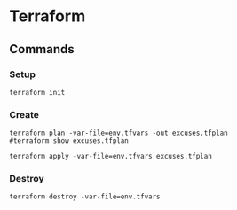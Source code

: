 # Terraform

## Commands

### Setup

```shell
terraform init
```

### Create

```shell
terraform plan -var-file=env.tfvars -out excuses.tfplan
#terraform show excuses.tfplan
```

```shell
terraform apply -var-file=env.tfvars excuses.tfplan
```

### Destroy

```shell
terraform destroy -var-file=env.tfvars
```
